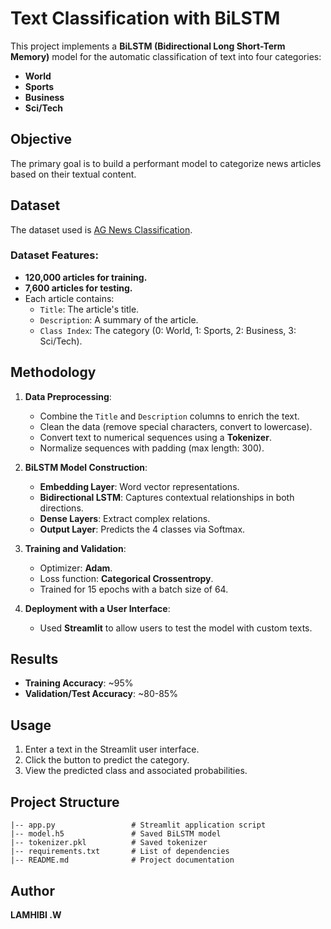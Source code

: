 # Text Classification with BiLSTM

This project implements a **BiLSTM (Bidirectional Long Short-Term Memory)** model for the automatic classification of text into four categories:

- **World**
- **Sports**
- **Business**
- **Sci/Tech**

## Objective
The primary goal is to build a performant model to categorize news articles based on their textual content.

## Dataset
The dataset used is [AG News Classification](https://www.kaggle.com/datasets/amananandrai/ag-news-classification-dataset).

### Dataset Features:
- **120,000 articles for training.**
- **7,600 articles for testing.**
- Each article contains:
  - `Title`: The article's title.
  - `Description`: A summary of the article.
  - `Class Index`: The category (0: World, 1: Sports, 2: Business, 3: Sci/Tech).

## Methodology
1. **Data Preprocessing**:
   - Combine the `Title` and `Description` columns to enrich the text.
   - Clean the data (remove special characters, convert to lowercase).
   - Convert text to numerical sequences using a **Tokenizer**.
   - Normalize sequences with padding (max length: 300).

2. **BiLSTM Model Construction**:
   - **Embedding Layer**: Word vector representations.
   - **Bidirectional LSTM**: Captures contextual relationships in both directions.
   - **Dense Layers**: Extract complex relations.
   - **Output Layer**: Predicts the 4 classes via Softmax.

3. **Training and Validation**:
   - Optimizer: **Adam**.
   - Loss function: **Categorical Crossentropy**.
   - Trained for 15 epochs with a batch size of 64.

4. **Deployment with a User Interface**:
   - Used **Streamlit** to allow users to test the model with custom texts.

## Results
- **Training Accuracy**: ~95%
- **Validation/Test Accuracy**: ~80-85%

## Usage
1. Enter a text in the Streamlit user interface.
2. Click the button to predict the category.
3. View the predicted class and associated probabilities.

## Project Structure
```
|-- app.py                 # Streamlit application script
|-- model.h5               # Saved BiLSTM model
|-- tokenizer.pkl          # Saved tokenizer
|-- requirements.txt       # List of dependencies
|-- README.md              # Project documentation
```

## Author
**LAMHIBI .W**
